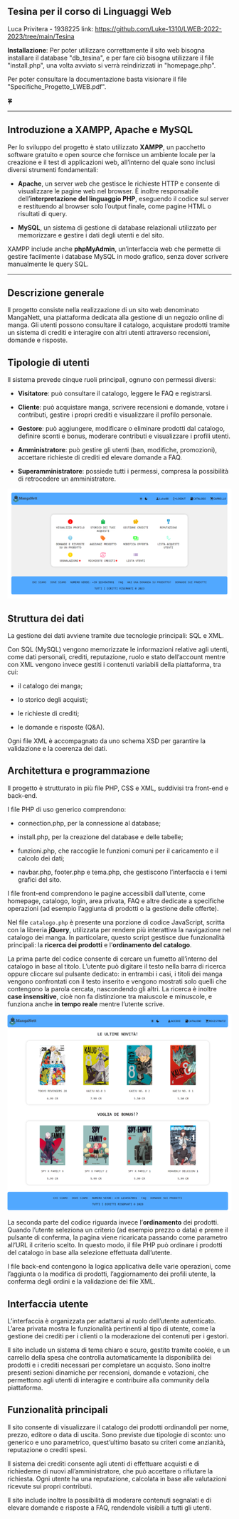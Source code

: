 ## Tesina per il corso di Linguaggi Web

Luca Privitera - 1938225
link: https://github.com/Luke-1310/LWEB-2022-2023/tree/main/Tesina

**Installazione**:
Per poter utilizzare correttamente il sito web bisogna installare il database "db_tesina", e per fare ciò bisogna utilizzare il file "install.php", una volta avviato si verrà reindirizzati in "homepage.php".

Per poter consultare la documentazione basta visionare il file "Specifiche_Progetto_LWEB.pdf".

🍀

***

## Introduzione a XAMPP, Apache e MySQL

Per lo sviluppo del progetto è stato utilizzato **XAMPP**, un pacchetto software gratuito e open source che fornisce un ambiente locale per la creazione e il test di applicazioni web, all’interno del quale sono inclusi diversi strumenti fondamentali:

* **Apache**, un server web che gestisce le richieste HTTP e consente di visualizzare le pagine web nel browser. È inoltre responsabile dell’**interpretazione del linguaggio PHP**, eseguendo il codice sul server e restituendo al browser solo l’output finale, come pagine HTML o risultati di query.

* **MySQL**, un sistema di gestione di database relazionali utilizzato per memorizzare e gestire i dati degli utenti e del sito.

XAMPP include anche **phpMyAdmin**, un’interfaccia web che permette di gestire facilmente i database MySQL in modo grafico, senza dover scrivere manualmente le query SQL.

***

## Descrizione generale

Il progetto consiste nella realizzazione di un sito web denominato MangaNett, una piattaforma dedicata alla gestione di un negozio online di manga. Gli utenti possono consultare il catalogo, acquistare prodotti tramite un sistema di crediti e interagire con altri utenti attraverso recensioni, domande e risposte.

## Tipologie di utenti

Il sistema prevede cinque ruoli principali, ognuno con permessi diversi:

- **Visitatore**: può consultare il catalogo, leggere le FAQ e registrarsi.

- **Cliente**: può acquistare manga, scrivere recensioni e domande, votare i contributi, gestire i propri crediti e visualizzare il profilo personale.

- **Gestore**: può aggiungere, modificare o eliminare prodotti dal catalogo, definire sconti e bonus, moderare contributi e visualizzare i profili utenti.

- **Amministratore**: può gestire gli utenti (ban, modifiche, promozioni), accettare richieste di crediti ed elevare domande a FAQ.

- **Superamministratore**: possiede tutti i permessi, compresa la possibilità di retrocedere un amministratore.

![super_admin_menu](res/md_img/super_admin_menu.png)

## Struttura dei dati

La gestione dei dati avviene tramite due tecnologie principali: SQL e XML.

Con SQL (MySQL) vengono memorizzate le informazioni relative agli utenti, come dati personali, crediti, reputazione, ruolo e stato dell’account mentre con XML vengono invece gestiti i contenuti variabili della piattaforma, tra cui:

- il catalogo dei manga;

- lo storico degli acquisti;

- le richieste di crediti;

- le domande e risposte (Q&A).

Ogni file XML è accompagnato da uno schema XSD per garantire la validazione e la coerenza dei dati.

## Architettura e programmazione

Il progetto è strutturato in più file PHP, CSS e XML, suddivisi tra front-end e back-end.

I file PHP di uso generico comprendono:

- connection.php, per la connessione al database;

- install.php, per la creazione del database e delle tabelle;

- funzioni.php, che raccoglie le funzioni comuni per il caricamento e il calcolo dei dati;

- navbar.php, footer.php e tema.php, che gestiscono l’interfaccia e i temi grafici del sito.

I file front-end comprendono le pagine accessibili dall’utente, come homepage, catalogo, login, area privata, FAQ e altre dedicate a specifiche operazioni (ad esempio l’aggiunta di prodotti o la gestione delle offerte).

Nel file `catalogo.php` è presente una porzione di codice JavaScript, scritta con la libreria **jQuery**, utilizzata per rendere più interattiva la navigazione nel catalogo dei manga.
In particolare, questo script gestisce due funzionalità principali: la **ricerca dei prodotti** e l’**ordinamento del catalogo**.

La prima parte del codice consente di cercare un fumetto all’interno del catalogo in base al titolo. L’utente può digitare il testo nella barra di ricerca oppure cliccare sul pulsante dedicato: in entrambi i casi, i titoli dei manga vengono confrontati con il testo inserito e vengono mostrati solo quelli che contengono la parola cercata, nascondendo gli altri. La ricerca è inoltre **case insensitive**, cioè non fa distinzione tra maiuscole e minuscole, e funziona anche **in tempo reale** mentre l’utente scrive.

![catalogo](res/md_img/catalogo.png)

La seconda parte del codice riguarda invece l’**ordinamento** dei prodotti. Quando l’utente seleziona un criterio (ad esempio prezzo o data) e preme il pulsante di conferma, la pagina viene ricaricata passando come parametro all’URL il criterio scelto. In questo modo, il file PHP può ordinare i prodotti del catalogo in base alla selezione effettuata dall’utente.

I file back-end contengono la logica applicativa delle varie operazioni, come l’aggiunta o la modifica di prodotti, l’aggiornamento dei profili utente, la conferma degli ordini e la validazione dei file XML.

## Interfaccia utente

L’interfaccia è organizzata per adattarsi al ruolo dell’utente autenticato. L’area privata mostra le funzionalità pertinenti al tipo di utente, come la gestione dei crediti per i clienti o la moderazione dei contenuti per i gestori.

Il sito include un sistema di tema chiaro e scuro, gestito tramite cookie, e un carrello della spesa che controlla automaticamente la disponibilità dei prodotti e i crediti necessari per completare un acquisto.
Sono inoltre presenti sezioni dinamiche per recensioni, domande e votazioni, che permettono agli utenti di interagire e contribuire alla community della piattaforma.

## Funzionalità principali

Il sito consente di visualizzare il catalogo dei prodotti ordinandoli per nome, prezzo, editore o data di uscita.
Sono previste due tipologie di sconto: uno generico e uno parametrico, quest’ultimo basato su criteri come anzianità, reputazione o crediti spesi.

Il sistema dei crediti consente agli utenti di effettuare acquisti e di richiederne di nuovi all’amministratore, che può accettare o rifiutare la richiesta.
Ogni utente ha una reputazione, calcolata in base alle valutazioni ricevute sui propri contributi.

Il sito include inoltre la possibilità di moderare contenuti segnalati e di elevare domande e risposte a FAQ, rendendole visibili a tutti gli utenti.